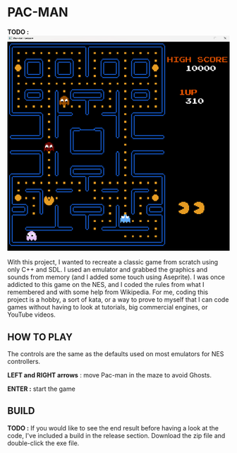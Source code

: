 # PAC-MAN

**TODO :** ![pacman](pacman.png)

With this project, I wanted to recreate a classic game from scratch using only C++ and SDL. I used an emulator and grabbed the graphics and sounds from memory (and I added some touch using Aseprite). I was once addicted to this game on the NES, and I coded the rules from what I remembered and with some help from Wikipedia. For me, coding this project is a hobby, a sort of kata, or a way to prove to myself that I can code games without having to look at tutorials, big commercial engines, or YouTube videos.



## HOW TO PLAY

The controls are the same as the defaults used on most emulators for NES controllers.



**LEFT and RIGHT arrows** : move Pac-man in the maze to avoid Ghosts.

**ENTER :** start the game



## BUILD

**TODO :** If you would like to see the end result before having a look at the code, I've included a build in the release section. Download the zip file and double-click the exe file.


